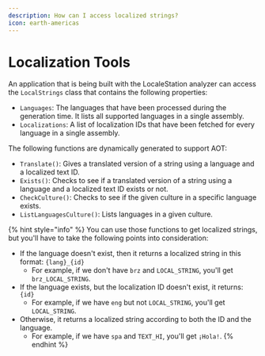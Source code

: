 ```yaml
---
description: How can I access localized strings?
icon: earth-americas
---
```


# Localization Tools

An application that is being built with the LocaleStation analyzer can access the `LocalStrings` class that contains the following properties:

* `Languages`: The languages that have been processed during the generation time. It lists all supported languages in a single assembly.
* `Localizations`: A list of localization IDs that have been fetched for every language in a single assembly.

The following functions are dynamically generated to support AOT:

* `Translate()`: Gives a translated version of a string using a language and a localized text ID.
* `Exists()`: Checks to see if a translated version of a string using a language and a localized text ID exists or not.
* `CheckCulture()`: Checks to see if the given culture in a specific language exists.
* `ListLanguagesCulture()`: Lists languages in a given culture.

{% hint style="info" %}
You can use those functions to get localized strings, but you'll have to take the following points into consideration:

* If the language doesn't exist, then it returns a localized string in this format: `{lang}_{id}`
  * For example, if we don't have `brz` and `LOCAL_STRING`, you'll get `brz_LOCAL_STRING`.
* If the language exists, but the localization ID doesn't exist, it returns: `{id}`
  * For example, if we have `eng` but not `LOCAL_STRING`, you'll get `LOCAL_STRING`.
* Otherwise, it returns a localized string according to both the ID and the language.
  * For example, if we have `spa` and `TEXT_HI`, you'll get `¡Hola!`.
{% endhint %}
